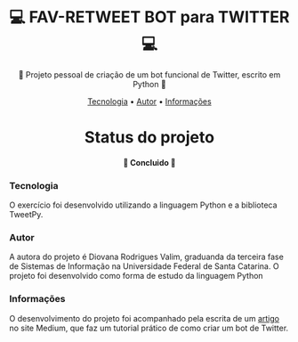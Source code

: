 <h1 align="center">💻 FAV-RETWEET BOT para TWITTER 💻 </h1>
<p align="center">🚀 Projeto pessoal de criação de um bot funcional de Twitter, escrito em Python 🚀</p>
<p align="center">
 <a href="#tecnologias">Tecnologia</a> • 
 <a href="#autor">Autor</a> • 
 <a href="informações"> Informações </a>
</p>

<h1 align="center"> 
  Status do projeto
</h1>
<h4 align="center"> 🚀 Concluido 🚀 </h4>

### Tecnologia

O exercício foi desenvolvido utilizando a linguagem Python e a biblioteca TweetPy.

### Autor

A autora do projeto é Diovana Rodrigues Valim, graduanda da terceira fase de Sistemas de Informação na Universidade Federal de Santa Catarina.
O projeto foi desenvolvido como forma de estudo da linguagem Python

### Informações

O desenvolvimento do projeto foi acompanhado pela escrita de um [artigo](https://medium.com/@diovanavalimm/criando-um-bot-de-twitter-usando-python-a22e086dcb04) no site Medium, que faz um tutorial prático de como criar um bot de Twitter.
